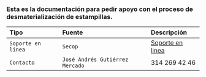 ### Esta es la documentación para pedir apoyo con el proceso de desmaterialización de estampillas.



| Tipo | Fuente     | Descripción                      |
| :-------- | :------- | :-------------------------------- |
| `Soporte en linea`      | `Secop` | [Soporte en linea](https://www.colombiacompra.gov.co/soporte/formulario-de-soporte) |
|`Contacto`|`José Andrés Gutiérrez Mercado`|314 269 42 46|

